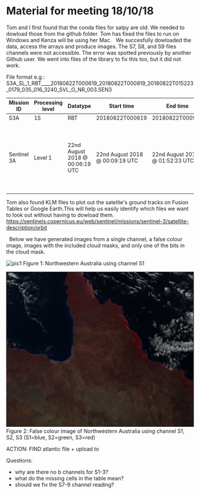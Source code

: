  
# Material for meeting 18/10/18

Tom and I first found that the conda files for satpy are old. We needed to dowload those from the github folder. Tom has fixed the files to run on Windows and Kenza will be using her Mac. 
 
We succesfully dowloaded the data, access the arrays and produce images. The S7, S8, and S9 files channels were not accessible. The error was spotted previously by another Github user. We went into files of the library to fix this too, but it did not work. 

File format e.g.: 
S3A_SL_1_RBT____20180822T000619_20180822T000919_20180822T015223_0179_035_016_3240_SVL_O_NR_003.SEN3

Mission ID | Processing level | Datatype | Start time | End time | Creation time | Duration | Cycle | Relative orbit| Frame | Center | Mode | Timeliness | Collection 
---------- | ---------------- | -------- | ---------- | ---------| ------------- | -------- | ----- | --------------| ----- | ------ | ---- | ---------- | ------------
S3A | 1S | RBT |20180822T000619 | 20180822T000919| 20180822T015223 | 0179 | 035 | 016 | 3240 | SVL | O | NR | 003
Sentinel 3A | Level 1 | 22nd August 2018 @ 00:06:19 UTC | 22nd August 2018 @ 00:09:19 UTC| 22nd August 2018 @ 01:52:23 UTC | 179s | 35 multiples of 385 orbits (385 orbits are completed before the ground tracks are repeated) | 35th orbits in cycle | 16 | Svalbard processing center |  

Tom also found KLM files to plot out the satelite's ground tracks on Fusion Tables or Google Earth.This will help us easily identify which files we want to look out without having to dowload them. 
https://sentinels.copernicus.eu/web/sentinel/missions/sentinel-3/satellite-description/orbit

 
Below we have generated images from a single channel, a false colour image, images with the included cloud masks, and only one of the bits in the cloud mask.

![pic1](/Images/S1_n.png)
Figure 1: Northwestern Australia using channel S1

![pic2](/Images/nothernaustralia_falsecolour.png)
Figure 2: False colour image of Northwestern Australia using channel S1, S2, S3 (S1=blue, S2=green, S3=red)
 
ACTION: FIND atlantic file + upload to 

Questions:
- why are there no b channels for S1-3?
- what do the missing cells in the table mean? 
- should we fix the S7-9 channel reading?

